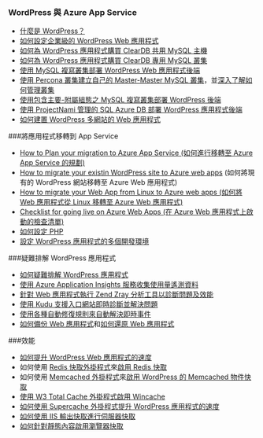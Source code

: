 
### WordPress 與 Azure App Service
   
- [什麼是 WordPress？](https://wordpress.org/)
- [如何設定企業級的 WordPress Web 應用程式](../articles/app-service-web/web-sites-php-enterprise-wordpress.md)
- [如何為 WordPress 應用程式購買 ClearDB 共用 MySQL 主機](http://blog.syntaxc4.net/post/2012/12/03/provisioning-a-mysql-database-from-the-windows-azure-store.aspx)
- [如何為 WordPress 應用程式購買 ClearDB 專用 MySQL 叢集](https://azure.microsoft.com/blog/announcing-new-mysql-premium-tiers-from-cleardb/)
- [使用 MySQL 複寫叢集部署 WordPress Web 應用程式後端](https://azure.microsoft.com/documentation/templates/wordpress-mysql-replication/)
- [使用 Percona 叢集建立自己的 Master-Master MySQL 叢集](https://azure.microsoft.com/documentation/templates/mysql-ha-pxc/)，並[深入了解如何管理叢集](https://github.com/fanjeffrey/axiom.articles/tree/master/pxc)
- [使用包含主要-附屬組態之 MySQL 複寫叢集部署 WordPress 後端](https://azure.microsoft.com/documentation/templates/mysql-replication/)
- [使用 ProjectNami 管理的 SQL Azure DB 部署 WordPress 應用程式後端](https://azure.microsoft.com/marketplace/partners/projectnami/projectnami/)
- [如何建置 WordPress 多網站的 Web 應用程式](../articles/app-service-web/web-sites-php-convert-wordpress-multisite.md)


###將應用程式移轉到 App Service 
- [How to Plan your migration to Azure App Service (如何進行移轉至 Azure App Service 的規劃)](https://azure.microsoft.com/blog/how-to-plan-your-migration-to-azure-websites/)
- [How to migrate your existin WordPress site to Azure web apps](https://sunithamk.wordpress.com/2013/11/06/migrate-your-existing-wordpress-site-to-windows-azure/) (如何將現有的 WordPress 網站移轉至 Azure Web 應用程式)
- [How to migrate your Web App from Linux to Azure web apps (如何將 Web 應用程式從 Linux 移轉至 Azure Web 應用程式)](https://www.movemetothecloud.net/LinuxMigration)
- [Checklist for going live on Azure Web Apps (在 Azure Web 應用程式上啟動的檢查清單)](https://sunithamk.wordpress.com/2015/10/27/azure-web-apps-basic-operations-checklist/)
- [如何設定 PHP](../articles/app-service-web/web-sites-php-configure.md)
- [設定 WordPress 應用程式的多個開發環境](../articles/app-service-web/app-service-web-staged-publishing-realworld-scenarios.md)

###疑難排解 WordPress 應用程式
- [如何疑難排解 WordPress 應用程式](https://sunithamk.wordpress.com/2014/09/04/wordpress-troubleshooting-techniques-on-azure-websites/)
- [使用 Azure Application Insights 服務收集使用量遙測資料](https://azure.microsoft.com/blog/usage-analytics-for-wordpress-with-azure-app-insights/)
- [針對 Web 應用程式執行 Zend Zray 分析工具以診斷問題及效能](https://sunithamk.wordpress.com/2015/08/04/profiling-php-application-on-azure-web-apps/)
- [使用 Kudu 支援入口網站即時診斷並解決問題](https://sunithamk.wordpress.com/2015/11/04/diagnose-and-mitigate-issues-with-azure-web-apps-support-portal/)
- [使用各種自動修復規則來自動解決即時事件](http://microsoftazurewebsitescheatsheet.info/#auto-heal)
- [如何備份 Web 應用程式](../articles/app-service-web/web-sites-backup.md)和[如何還原 Web 應用程式](../articles/app-service-web/web-sites-restore.md)

###效能
- [如何提升 WordPress Web 應用程式的速度](https://sunithamk.wordpress.com/2014/08/01/10-ways-to-speed-up-your-wordpress-site-on-azure-websites/)
- 如何使用 [Redis 快取外掛程式](https://wordpress.org/plugins/wp-redis/)來[啟用 Redis 快取](../articles/redis-cache/cache-dotnet-how-to-use-azure-redis-cache.md)
- 如何使用 [Memcached 外掛程式](https://wordpress.org/plugins/memcached/)來[啟用 WordPress 的 Memcached 物件快取](../articles/app-service-web/web-sites-connect-to-redis-using-memcache-protocol.md)
- [使用 W3 Total Cache 外掛程式啟用 Wincache](https://wordpress.org/plugins/w3-total-cache/)
- [如何使用 Supercache 外掛程式提升 WordPress 應用程式的速度](http://ruslany.net/2008/12/speed-up-wordpress-on-iis-70/)
- [如何使用 IIS 輸出快取進行伺服器快取](http://blogs.msdn.com/b/brian_swan/archive/2011/06/08/performance-tuning-php-apps-on-windows-iis-with-output-caching.aspx)
- [如何針對靜態內容啟用瀏覽器快取](http://www.iis.net/configreference/system.webserver/staticcontent)
